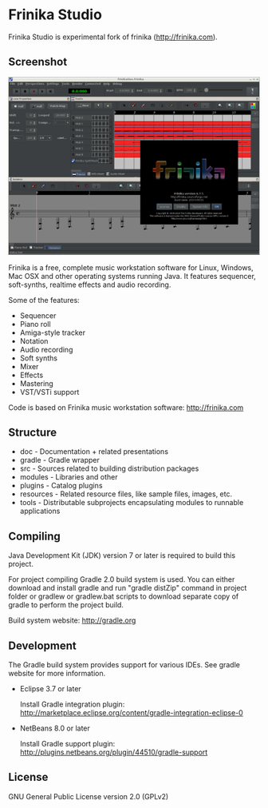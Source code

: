 Frinika Studio
==============

Frinika Studio is experimental fork of frinika (http://frinika.com).

Screenshot
----------

![Frinika Studio Screenshot](images/screenshot.png?raw=true)

Frinika is a free, complete music workstation software for Linux, Windows, Mac OSX and other operating systems running Java. 
It features sequencer, soft-synths, realtime effects and audio recording.

Some of the features:

<ul>
<li>Sequencer</li>
<li>Piano roll</li>
<li>Amiga-style tracker</li>
<li>Notation</li>
<li>Audio recording</li>
<li>Soft synths</li>
<li>Mixer</li>
<li>Effects</li>
<li>Mastering</li>
<li>VST/VSTi support</li>
</ul>

Code is based on Frinika music workstation software: http://frinika.com

Structure
---------

 * doc - Documentation + related presentations
 * gradle - Gradle wrapper
 * src - Sources related to building distribution packages
 * modules - Libraries and other
 * plugins - Catalog plugins
 * resources - Related resource files, like sample files, images, etc.
 * tools - Distributable subprojects encapsulating modules to runnable applications

Compiling
---------

Java Development Kit (JDK) version 7 or later is required to build this project.

For project compiling Gradle 2.0 build system is used. You can either download and install gradle and run "gradle distZip" command in project folder or gradlew or gradlew.bat scripts to download separate copy of gradle to perform the project build.

Build system website: http://gradle.org

Development
-----------

The Gradle build system provides support for various IDEs. See gradle website for more information.

 * Eclipse 3.7 or later

   Install Gradle integration plugin: http://marketplace.eclipse.org/content/gradle-integration-eclipse-0

 * NetBeans 8.0 or later

   Install Gradle support plugin: http://plugins.netbeans.org/plugin/44510/gradle-support

License
-------

GNU General Public License version 2.0 (GPLv2)
